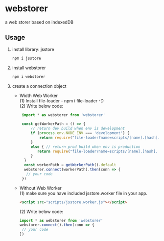 # webstorer

a web storer based on indexedDB

## Usage

1. install library: jsstore

    ```bash
    npm i jsstore
    ```

2. install webstorer

    ```bash
   npm i webstorer
   ```

3. create a connection object
   * Width Web Worker  
   (1) Install file-loader - npm i file-loader -D  
   (2) Write below code:

     ```javascript
      import * as webstorer from 'webstorer'
      
      const getWorkerPath = () => {
          // return dev build when env is development
          if (process.env.NODE_ENV === 'development') {
              return require("file-loader?name=scripts/[name].[hash].js!jsstore/dist/jsstore.worker.js");
          }
          else { // return prod build when env is production
             return require("file-loader?name=scripts/[name].[hash]. js!jsstore/dist/jsstore.worker.min.js");
          }
       }
       const workerPath = getWorkerPath().default
       webstorer.connect(workerPath).then(conn => {
        // your code
      })
     ```

   * Without Web Worker  
   (1) make sure you have included jsstore.worker file in your app.

      ```html
      <script src="scripts/jsstore.worker.js"></script>
      ```

       (2) Write below code:

       ```javascript
       import * as webstorer from 'webstorer'
       webstorer.connect().then(conn => {
        // your code
       })
       ```
